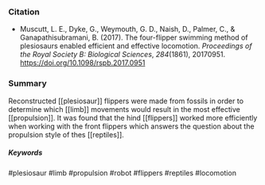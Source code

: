 ### Citation

- Muscutt, L. E., Dyke, G., Weymouth, G. D., Naish, D., Palmer, C., & Ganapathisubramani, B. (2017). The four-flipper swimming method of plesiosaurs enabled efficient and effective locomotion. _Proceedings of the Royal Society B: Biological Sciences_, _284_(1861), 20170951. https://doi.org/10.1098/rspb.2017.0951
### Summary
Reconstructed [[plesiosaur]] flippers were made from fossils in order to determine which [[limb]] movements would result in the most effective [[propulsion]]. It was found that the hind [[flippers]] worked more efficiently when working with the front flippers which answers the question about the propulsion style of thes [[reptiles]].

##### Keywords
#plesiosaur
#limb
#propulsion
#robot
#flippers
#reptiles
#locomotion